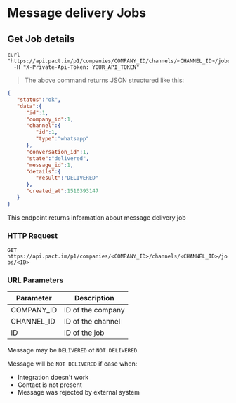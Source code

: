 # Message delivery Jobs

## Get Job details

```shell
curl "https://api.pact.im/p1/companies/COMPANY_ID/channels/<CHANNEL_ID>/jobs/<ID>"
  -H "X-Private-Api-Token: YOUR_API_TOKEN"
```

> The above command returns JSON structured like this:

```json
{
   "status":"ok",
   "data":{
      "id":1,
      "company_id":1,
      "channel":{
         "id":1,
         "type":"whatsapp"
      },
      "conversation_id":1,
      "state":"delivered",
      "message_id":1,
      "details":{
         "result":"DELIVERED"
      },
      "created_at":1510393147
   }
}
```

This endpoint returns information about message delivery job

### HTTP Request

`GET https://api.pact.im/p1/companies/<COMPANY_ID>/channels/<CHANNEL_ID>/jobs/<ID>`

### URL Parameters

Parameter | Description
--------- | -----------
COMPANY_ID | ID of the company
CHANNEL_ID | ID of the channel
ID | ID of the job

Message may be `DELIVERED` of `NOT DELIVERED`.

Message will be `NOT DELIVERED` if case when:

 - Integration doesn't work
 - Contact is not present
 - Message was rejected by external system
